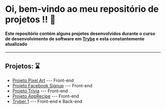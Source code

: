 Oi, bem-vindo ao meu repositório de projetos !! :rocket:
==========================

#### Este repositório contém alguns projetos desenvolvidos durante o curso de desenvolvimento de software em [Trybe](https://www.betrybe.com/) e esta constantemente atualizado
---

## Projetos: :hourglass:
   
   * [Projeto Pixel Art](https://github.com/micaeliteixeira/Projetos/tree/master/Project%20Pixel%20Art) --- Front-end
   * [Projeto Facebook Signup](https://github.com/micaeliteixeira/Projetos/tree/master/Project%20Facebook%20Signup) --- Front-end
   * [Projeto Trivia](https://github.com/micaeliteixeira/Projetos/tree/master/Project%20Trivia) --- Front-end
   * [Projeto AppRecipe](https://github.com/micaeliteixeira/Projetos/tree/master/Project%20AppRecipes) --- Front-end
   * [Tryber 1](https://github.com/micaeliteixeira/Projetos/tree/master/Project%20Trybeer1) --- Front-end e Back-end
   
  

